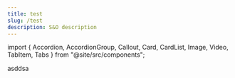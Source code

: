 ```yaml
---
title: test
slug: /test
description: S&O description
---
```


import { Accordion, AccordionGroup, Callout, Card, CardList, Image, Video, TabItem, Tabs } from "@site/src/components";

asddsa